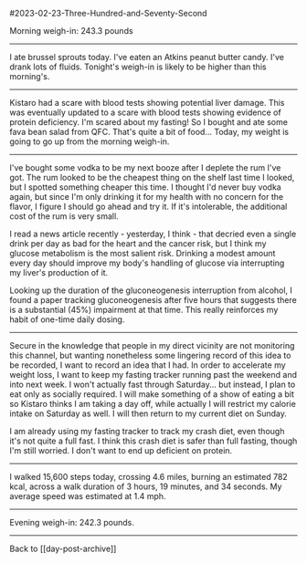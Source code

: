 #2023-02-23-Three-Hundred-and-Seventy-Second

Morning weigh-in:  243.3 pounds

---
I ate brussel sprouts today.  I've eaten an Atkins peanut butter candy.  I've drank lots of fluids.  Tonight's weigh-in is likely to be higher than this morning's.

---
Kistaro had a scare with blood tests showing potential liver damage.  This was eventually updated to a scare with blood tests showing evidence of protein deficiency.  I'm scared about my fasting!  So I bought and ate some fava bean salad from QFC.  That's quite a bit of food...  Today, my weight is going to go up from the morning weigh-in.

---
I've bought some vodka to be my next booze after I deplete the rum I've got.  The rum looked to be the cheapest thing on the shelf last time I looked, but I spotted something cheaper this time.  I thought I'd never buy vodka again, but since I'm only drinking it for my health with no concern for the flavor, I figure I should go ahead and try it.  If it's intolerable, the additional cost of the rum is very small.

I read a news article recently - yesterday, I think - that decried even a single drink per day as bad for the heart and the cancer risk, but I think my glucose metabolism is the most salient risk.  Drinking a modest amount every day should improve my body's handling of glucose via interrupting my liver's production of it.

Looking up the duration of the gluconeogenesis interruption from alcohol, I found a paper tracking gluconeogenesis after five hours that suggests there is a substantial (45%) impairment at that time.  This really reinforces my habit of one-time daily dosing.

---
Secure in the knowledge that people in my direct vicinity are not monitoring this channel, but wanting nonetheless some lingering record of this idea to be recorded, I want to record an idea that I had.  In order to accelerate my weight loss, I want to keep my fasting tracker running past the weekend and into next week.  I won't actually fast through Saturday... but instead, I plan to eat only as socially required.  I will make something of a show of eating a bit so Kistaro thinks I am taking a day off, while actually I will restrict my calorie intake on Saturday as well.  I will then return to my current diet on Sunday.

I am already using my fasting tracker to track my crash diet, even though it's not quite a full fast.  I think this crash diet is safer than full fasting, though I'm still worried.  I don't want to end up deficient on protein.

---
I walked 15,600 steps today, crossing 4.6 miles, burning an estimated 782 kcal, across a walk duration of 3 hours, 19 minutes, and 34 seconds.  My average speed was estimated at 1.4 mph.

---
Evening weigh-in:  242.3 pounds.

---
Back to [[day-post-archive]]